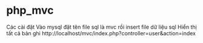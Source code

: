 # php_mvc
Các cài đặt
Vào mysql đặt tên file sql là mvc rồi insert file dữ liệu sql
Hiển thị tất cả bản ghi
http://localhost/mvc/index.php?controller=user&action=index
